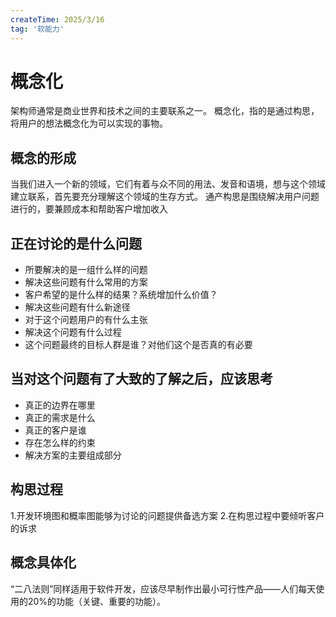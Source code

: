 ```yaml
---
createTime: 2025/3/16
tag: '软能力'
---
```

# 概念化

架构师通常是商业世界和技术之间的主要联系之一。
概念化，指的是通过构思，将用户的想法概念化为可以实现的事物。

## 概念的形成

当我们进入一个新的领域，它们有着与众不同的用法、发音和语境，想与这个领域建立联系，首先要充分理解这个领域的生存方式。
通产构思是围绕解决用户问题进行的，要兼顾成本和帮助客户增加收入

## 正在讨论的是什么问题

* 所要解决的是一组什么样的问题
* 解决这些问题有什么常用的方案
* 客户希望的是什么样的结果？系统增加什么价值？
* 解决这些问题有什么新途径
* 对于这个问题用户的有什么主张
* 解决这个问题有什么过程
* 这个问题最终的目标人群是谁？对他们这个是否真的有必要

## 当对这个问题有了大致的了解之后，应该思考

* 真正的边界在哪里
* 真正的需求是什么
* 真正的客户是谁
* 存在怎么样的约束
* 解决方案的主要组成部分

## 构思过程

1.开发环境图和概率图能够为讨论的问题提供备选方案
2.在构思过程中要倾听客户的诉求

## 概念具体化

“二八法则”同样适用于软件开发，应该尽早制作出最小可行性产品——人们每天使用的20%的功能（关键、重要的功能）。
